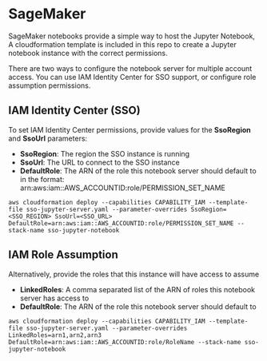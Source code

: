 # SageMaker
SageMaker notebooks provide a simple way to host the Jupyter Notebook, 
A cloudformation template is included in this repo to create a Jupyter notebook instance with the correct permissions.

There are two ways to configure the notebook server for multiple account access. You can use IAM Identity Center for SSO support, or configure role assumption permissions. 

## IAM Identity Center (SSO)
To set IAM Identity Center permissions, provide values for the **SsoRegion** and **SsoUrl** parameters:
* **SsoRegion**: The region the SSO instance is running
* **SsoUrl**: The URL to connect to the SSO instance
* **DefaultRole**: The ARN of the role this notebook server should default to in the format: arn:aws:iam::AWS_ACCOUNTID:role/PERMISSION_SET_NAME

```
aws cloudformation deploy --capabilities CAPABILITY_IAM --template-file sso-jupyter-server.yaml --parameter-overrides SsoRegion=<SSO_REGION> SsoUrl=<SSO_URL> DefaultRole=arn:aws:iam::AWS_ACCOUNTID:role/PERMISSION_SET_NAME --stack-name sso-jupyter-notebook
```
## IAM Role Assumption
Alternatively, provide the roles that this instance will have access to assume
* **LinkedRoles**: A comma separated list of the ARN of roles this notebook server has access to
* **DefaultRole**: The ARN of the role this notebook server should default to

```
aws cloudformation deploy --capabilities CAPABILITY_IAM --template-file sso-jupyter-server.yaml --parameter-overrides LinkedRoles=arn1,arn2,arn3 DefaultRole=arn:aws:iam::AWS_ACCOUNTID:role/RoleName --stack-name sso-jupyter-notebook
```
